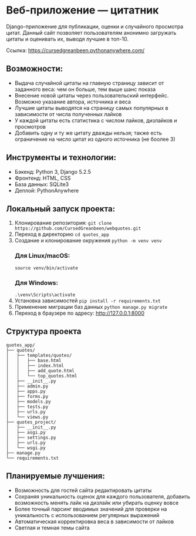 # Веб-приложение — цитатник
Django-приложение для публикации, оценки и случайного просмотра цитат. Данный сайт позволяет пользователям анонимно загружать цитаты и оценивать их, выводя лучшие в топ-10.

Ссылка: https://cursedgreanbeen.pythonanywhere.com/

## Возможности:
- Выдача случайной цитаты на главную страницу зависит от заданного веса: чем он больше, тем выше шанс показа
- Внесение новой цитаты через пользовательский интерфейс. Возможно указание автора, источника и веса
- Лучшие цитаты выводятся на страницу самых популярных в зависимости от числа полученных лайков
- У каждой цитаты есть статистика с числом лайков, дизлайков и просмотров
- Добавить одну и ту же цитату дважды нельзя; также есть ограничение на число цитат из одного источника (не боолее 3)

## Инструменты и технологии:
- Бэкенд: Python 3, Django 5.2.5
- Фронтенд: HTML, CSS
- База данных: SQLite3
- Деплой: PythonAnywhere

## Локальный запуск проекта:
1. Клонирование репозитория:
   ```git clone https://github.com/CursedGreanbeen/webquotes.git```
2. Переход в директорию 
   ```cd quotes_app```
3. Создание и клонирование окружения
   ```python -m venv venv```
   ### Для Linux/macOS:
   ```source venv/bin/activate```
   ### Для Windows:
   ```.\venv\Scripts\activate```
4. Установка зависимостей
   ```pip install -r requirements.txt```
5. Применение миграции баз данных
   ```python manage.py migrate```
6. Переход в браузере по адресу: http://127.0.0.1:8000

## Структура проекта
```
quotes_app/
├── quotes/
│   ├── templates/quotes/
│   │   ├── base.html
│   │   ├── index.html
│   │   ├── add_quote.html
│   │   └── top_quotes.html
│   ├── __init__.py
│   ├── admin.py
│   ├── apps.py
│   ├── forms.py
│   ├── models.py
│   ├── tests.py
│   ├── urls.py
│   └── views.py
├── quotes_project/
│   ├── __init__.py
│   ├── asgi.py
│   ├── settings.py
│   ├── urls.py
│   └── wsgi.py
├── manage.py
└── requirements.txt
```             

 ## Планируемые лучшения:
 - Возможность для гостей сайта редактировать цитаты
 - Сохраняя уникальность оценок для каждого пользователя, добавить возможность менять лайк на дизлайк или убирать оценку вовсе
 - Более точный парсинг вводимых значений для проверки на уникальность с использованием регулярных выражений
 - Автоматическая корректировка веса в зависимости от лайков 
 - Светлая и темная темы сайта
